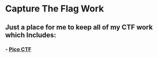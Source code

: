 # Capture The Flag Work
## Just a place for me to keep all of my CTF work which Includes:
### - [Pico CTF](https://github.com/alejandro-garf/CTFs/tree/main/PicoCTF#readme)
